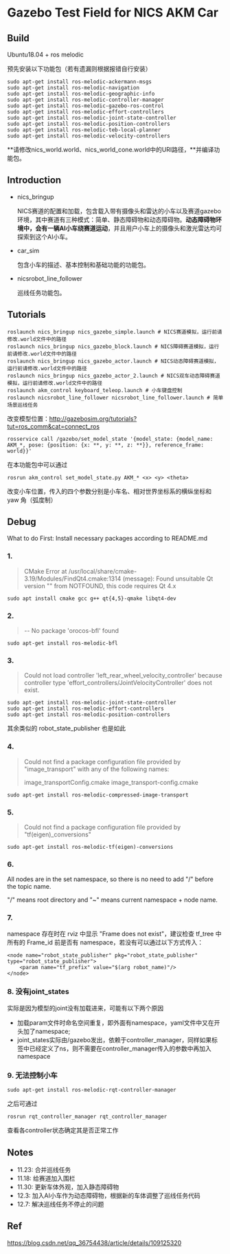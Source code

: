 # Gazebo Test Field for NICS AKM Car

## Build

Ubuntu18.04 + ros melodic

预先安装以下功能包（若有遗漏则根据报错自行安装）

```shell
sudo apt-get install ros-melodic-ackermann-msgs
sudo apt-get install ros-melodic-navigation
sudo apt-get install ros-melodic-geographic-info
sudo apt-get install ros-melodic-controller-manager
sudo apt-get install ros-melodic-gazebo-ros-control
sudo apt-get install ros-melodic-effort-controllers
sudo apt-get install ros-melodic-joint-state-controller
sudo apt-get install ros-melodic-position-controllers
sudo apt-get install ros-melodic-teb-local-planner
sudo apt-get install ros-melodic-velocity-controllers
```

**请修改nics_world.world、nics_world_cone.world中的URI路径，**并编译功能包。

## Introduction

- nics_bringup

  NICS赛道的配置和加载，包含载入带有摄像头和雷达的小车以及赛道gazebo环境，其中赛道有三种模式：简单、静态障碍物和动态障碍物。**动态障碍物环境中，会有一辆AI小车绕赛道运动**，并且用户小车上的摄像头和激光雷达均可探索到这个AI小车。

- car_sim

  包含小车的描述、基本控制和基础功能的功能包。

- nicsrobot_line_follower

  巡线任务功能包。

## Tutorials

```
roslaunch nics_bringup nics_gazebo_simple.launch # NICS赛道模拟，运行前请修改.world文件中的路径
roslaunch nics_bringup nics_gazebo_block.launch # NICS障碍赛道模拟，运行前请修改.world文件中的路径
roslaunch nics_bringup nics_gazebo_actor.launch # NICS动态障碍赛道模拟，运行前请修改.world文件中的路径
roslaunch nics_bringup nics_gazebo_actor_2.launch # NICS双车动态障碍赛道模拟，运行前请修改.world文件中的路径
roslaunch akm_control keyboard_teleop.launch # 小车键盘控制
roslaunch nicsrobot_line_follower nicsrobot_line_follower.launch # 简单场景巡线任务
```

改变模型位置：http://gazebosim.org/tutorials?tut=ros_comm&cat=connect_ros

```
rosservice call /gazebo/set_model_state	'{model_state: {model_name: AKM_*, pose: {position: {x: **, y: **, z: **}}, reference_frame: world}}'
```

在本功能包中可以通过

```
rosrun akm_control set_model_state.py AKM_* <x> <y> <theta>
```

改变小车位置，传入的四个参数分别是小车名、相对世界坐标系的横纵坐标和 yaw 角（弧度制）

## Debug

What to do First: Install necessary packages according to README.md

### 1.

> CMake Error at /usr/local/share/cmake-3.19/Modules/FindQt4.cmake:1314 (message): Found unsuitable Qt version "" from NOTFOUND, this code requires Qt 4.x

```
sudo apt install cmake gcc g++ qt{4,5}-qmake libqt4-dev	
```

### 2.

> -- No package 'orocos-bfl' found

```
sudo apt-get install ros-melodic-bfl
```

### 3.

> Could not load controller 'left_rear_wheel_velocity_controller' because controller type 'effort_controllers/JointVelocityController' does not exist.

```
sudo apt-get install ros-melodic-joint-state-controller
sudo apt-get install ros-melodic-effort-controllers
sudo apt-get install ros-melodic-position-controllers
```

其余类似的 robot_state_publisher 也是如此

### 4.

> Could not find a package configuration file provided by "image_transport" with any of the following names:
>
> image_transportConfig.cmake image_transport-config.cmake

```
sudo apt-get install ros-melodic-compressed-image-transport
```

### 5.

> Could not find a package configuration file provided by "tf(eigen)_conversions"

```
sudo apt-get install ros-melodic-tf(eigen)-conversions
```

### 6.

All nodes are in the set namespace, so there is no need to add "/" before the topic name.

"/" means root directory and "~" means current namespace + node name.

### 7.

namespace 存在时在 rviz 中显示 "Frame does not exist"，建议检查 tf_tree 中所有的 Frame_id 前是否有 namespace，若没有可以通过以下方式传入：

```
<node name="robot_state_publisher" pkg="robot_state_publisher" type="robot_state_publisher">
    <param name="tf_prefix" value="$(arg robot_name)"/>
</node>
```

### 8. 没有joint_states

 实际是因为模型的joint没有加载进来，可能有以下两个原因

- 加载param文件时命名空间重复，即外面有namespace，yaml文件中又在开头加了namespace;
- joint_states实际由/gazebo发出，依赖于controller_manager，同样如果<gruop>标签中已经定义了ns，则不需要在controller_manager传入的参数中再加入namespace

### 9. 无法控制小车

```shell
sudo apt-get install ros-melodic-rqt-controller-manager
```

之后可通过

```shell
rosrun rqt_controller_manager rqt_controller_manager
```


查看各controller状态确定其是否正常工作

## Notes

- 11.23: 合并巡线任务 
- 11.18: 给赛道加入围栏
- 11.30: 更新车体外观，加入静态障碍物
- 12.3: 加入AI小车作为动态障碍物，根据新的车体调整了巡线任务代码
- 12.7: 解决巡线任务不停止的问题

## Ref

https://blog.csdn.net/qq_36754438/article/details/109125320

